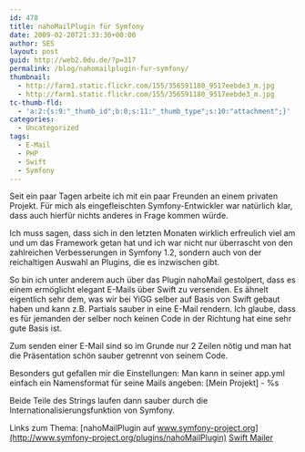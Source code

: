```yaml
---
id: 478
title: nahoMailPlugin für Symfony
date: 2009-02-20T21:33:30+00:00
author: SES
layout: post
guid: http://web2.0du.de/?p=317
permalink: /blog/nahomailplugin-fur-symfony/
thumbnail:
  - http://farm1.static.flickr.com/155/356591180_9517eebde3_m.jpg
  - http://farm1.static.flickr.com/155/356591180_9517eebde3_m.jpg
tc-thumb-fld:
  - 'a:2:{s:9:"_thumb_id";b:0;s:11:"_thumb_type";s:10:"attachment";}'
categories:
  - Uncategorized
tags:
  - E-Mail
  - PHP
  - Swift
  - Symfony
---
```

Seit ein paar Tagen arbeite ich mit ein paar Freunden an einem privaten Projekt. Für mich als eingefleischten Symfony-Entwickler war natürlich klar, dass auch hierfür nichts anderes in Frage kommen würde.

Ich muss sagen, dass sich in den letzten Monaten wirklich erfreulich viel am und um das Framework getan hat und ich war nicht nur überrascht von den zahlreichen Verbesserungen in Symfony 1.2, sondern auch von der reichaltigen Auswahl an Plugins, die es inzwischen gibt.

So bin ich unter anderem auch über das Plugin nahoMail gestolpert, dass es einem ermöglicht elegant E-Mails über Swift zu versenden. Es ähnelt eigentlich sehr dem, was wir bei YiGG selber auf Basis von Swift gebaut haben und kann z.B. Partials sauber in eine E-Mail rendern. Ich glaube, dass es für jemanden der selber noch keinen Code in der Richtung hat eine sehr gute Basis ist.

Zum senden einer E-Mail sind so im Grunde nur 2 Zeilen nötig und man hat die Präsentation schön sauber getrennt von seinem Code.

Besonders gut gefallen mir die Einstellungen: Man kann in seiner app.yml einfach ein Namensformat für seine Mails angeben:
[Mein Projekt] - %s

Beide Teile des Strings laufen dann sauber durch die Internationalisierungsfunktion von Symfony.

Links zum Thema:
[nahoMailPlugin auf www.symfony-project.org](http://www.symfony-project.org/plugins/nahoMailPlugin)
[Swift Mailer](http://www.swiftmailer.org/)
